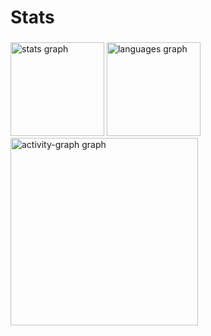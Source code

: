 <h1 align="left">Stats</h1>

###

<div align="left">
  <img src="https://github-readme-stats.vercel.app/api?username=leon779&hide_title=false&hide_rank=false&show_icons=true&include_all_commits=true&count_private=true&disable_animations=false&theme=gruvbox_light&locale=en&hide_border=false&order=1" height="150" alt="stats graph"  />
  <img src="https://github-readme-stats.vercel.app/api/top-langs?username=leon779&locale=en&hide_title=false&layout=compact&card_width=320&langs_count=5&theme=gruvbox_light&hide_border=false&order=2" height="150" alt="languages graph"  />
  <img src="https://github-readme-activity-graph.vercel.app/graph?username=leon779&radius=16&theme=gruvbox&area=true&order=5" height="300" alt="activity-graph graph"  />
</div>

###
